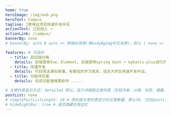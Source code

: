 ```yaml
---
home: true
heroImage: /img/web.png
heroText: Campus
tagline: 🚀使用此项目快速开发毕设
actionText: 立刻进入 →
actionLink: /campus/
bannerBg: none 
# bannerBg: auto # auto => 网格纹背景(有bodyBgImg时无背景)，默认 | none => 无 | '大图地址' | background: 自定义背景样式       提示：如发现文本颜色不适应你的背景时可以到palette.styl修改$bannerTextColor变量

features: # 可选的
  - title: 前后端分离
    details: 前端使用Vue、Element, 后端使用spring boot + mybatis-plus进行开发。
  - title: 快速开发
    details: 代码简洁通俗易懂，有极低的学习成本，适合大学生快速开发毕设。
  - title: 功能待完善
    details: 后续功能慢慢更新中......

# 文章列表显示方式: detailed 默认，显示详细版文章列表（包括作者、分类、标签、摘要、分页等）| simple => 显示简约版文章列表（仅标题和日期）| none 不显示文章列表
postList: none
# simplePostListLength: 10 # 简约版文章列表显示的文章数量，默认10。（仅在postList设置为simple时生效）
# hideRightBar: true # 是否隐藏右侧边栏
---
```





